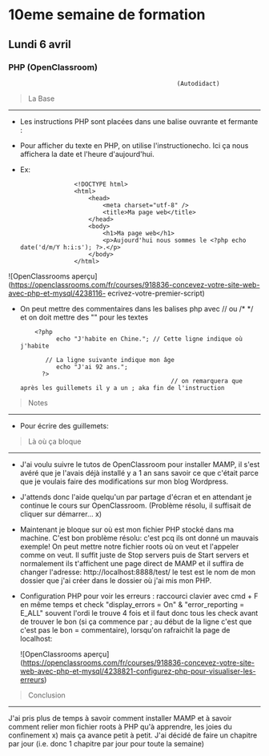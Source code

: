 # 10eme semaine de formation

## Lundi 6 avril

### PHP (OpenClassroom)

                                                   (Autodidact)





> La Base
*********************

 - Les instructions PHP sont placées dans une balise ouvrante et fermante : <?php ?>
 - Pour afficher du texte en PHP, on utilise l'instructionecho. Ici ça nous affichera la date et l'heure d'aujourd'hui.
 - Ex: 
 
                      <!DOCTYPE html>
                      <html>
                          <head>
                              <meta charset="utf-8" />
                              <title>Ma page web</title>
                          </head>
                          <body>
                              <h1>Ma page web</h1>
                              <p>Aujourd'hui nous sommes le <?php echo date('d/m/Y h:i:s'); ?>.</p>
                          </body>
                      </html>



![OpenClassrooms aperçu](https://openclassrooms.com/fr/courses/918836-concevez-votre-site-web-avec-php-et-mysql/4238116-
ecrivez-votre-premier-script)
                      
- On peut mettre des commentaires dans les balises php avec // ou /* */ et on doit mettre des "" pour les textes   

          <?php
                echo "J'habite en Chine."; // Cette ligne indique où j'habite

             // La ligne suivante indique mon âge
                echo "J'ai 92 ans.";
            ?>
                                                // on remarquera que après les guillemets il y a un ; aka fin de l'instruction
          
          
> Notes 
*********************

- Pour écrire des guillemets: <?php echo "Cette ligne a été écrite \"uniquement\" en PHP."; ?>

> Là où ça bloque
*********************

* J'ai voulu suivre le tutos de OpenClassroom pour installer MAMP, il s'est avéré que je l'avais déjà installé y a 1 an sans 
  savoir ce que c'était parce que je voulais faire des modifications sur mon blog Wordpress.
* J'attends donc l'aide quelqu'un par partage d'écran et en attendant je continue le cours sur OpenClassroom. (Problème 
  résolu, il suffisait de cliquer sur démarrer... x)
* Maintenant je bloque sur où est mon fichier PHP stocké dans ma machine. C'est bon problème résolu: c'est pcq ils ont donné
  un mauvais exemple! On peut mettre notre fichier roots où on veut et l'appeler comme on veut. Il suffit juste de Stop 
  servers puis de Start servers et normalement ils t'affichent une page direct de MAMP et il suffira de changer l'adresse:
  http://localhost:8888/test/ le test est le nom de mon dossier que j'ai créer dans le dossier où j'ai mis mon PHP. 
* Configuration PHP pour voir les erreurs : raccourci clavier avec cmd + F en même temps et check "display_errors = On" 
  & "error_reporting = E_ALL" souvent l'ordi le trouve 4 fois et il faut donc tous les check avant de trouver le bon (si ça 
  commence par ; au début de la ligne c'est que c'est pas le bon = commentaire), lorsqu'on rafraichit la page de localhost:
  
  ![OpenClassrooms aperçu] (https://openclassrooms.com/fr/courses/918836-concevez-votre-site-web-avec-php-et-mysql/4238821-configurez-php-pour-visualiser-les-erreurs)

 
 
> Conclusion
*********************

J'ai pris plus de temps à savoir comment installer MAMP et à savoir comment relier mon fichier roots à PHP qu'à apprendre,
les joies du confinement x) mais ça avance petit à petit. J'ai décidé de faire un chapitre par jour (i.e. donc 1 chapitre
par jour pour toute la semaine) 
